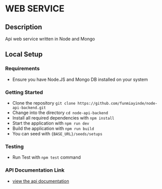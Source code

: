 # WEB SERVICE

## Description
Api web service written in Node and Mongo

## Local Setup

### Requirements

- Ensure you have Node.JS and Mongo DB installed on your system


### Getting Started
- Clone the repository `git clone https://github.com/funmiayinde/node-api-backend.git`
- Change into the directory `cd node-api-backend`
- Install all required dependencies with `npm install`
- Start the application with `npm run dev`
- Build the application with `npm run build`
- You can seed with `{BASE_URL}/seeds/setups` 

### Testing
- Run Test with `npm test` command

### API Documentation Link
- [view the api documentation](#https://www.getpostman.com/collections/d50121536ed1c90be7ec)
